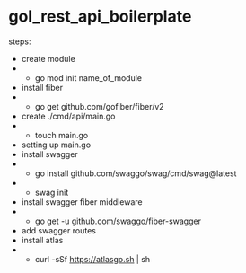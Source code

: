 # gol_rest_api_boilerplate

steps:

- create module
- - go mod init name_of_module
- install fiber
- - go get github.com/gofiber/fiber/v2
- create ./cmd/api/main.go
- - touch main.go
- setting up main.go
- install swagger
- - go install github.com/swaggo/swag/cmd/swag@latest
- - swag init
- install swagger fiber middleware
- - go get -u github.com/swaggo/fiber-swagger
- add swagger routes
- install atlas
- - curl -sSf https://atlasgo.sh | sh

